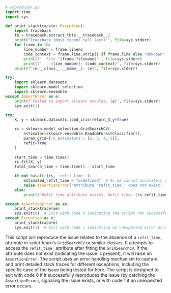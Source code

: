 ```python
# reproducer.py
import time
import sys

def print_stacktrace(e: Exception):
    import traceback
    tb = traceback.extract_tb(e.__traceback__)
    print("Traceback (most recent call last):", file=sys.stderr)
    for frame in tb:
        line_number = frame.lineno
        code_context = frame.line.strip() if frame.line else "Unknown"
        print(f'  File "{frame.filename}"', file=sys.stderr)
        print(f"    {line_number}: {code_context}", file=sys.stderr)
    print(f"{e.__class__.__name__}: {e}", file=sys.stderr)

try:
    import sklearn.datasets
    import sklearn.model_selection
    import sklearn.ensemble
except ImportError as e:
    print(f"Failed to import sklearn modules: {e}", file=sys.stderr)
    sys.exit(1)

try:
    X, y = sklearn.datasets.load_iris(return_X_y=True)

    rs = sklearn.model_selection.GridSearchCV(
        estimator=sklearn.ensemble.RandomForestClassifier(),
        param_grid={'n_estimators': [2, 3, 4, 5]},
        refit=True
    )
    
    start_time = time.time()
    rs.fit(X, y)
    total_search_time = time.time() - start_time

    if not hasattr(rs, 'refit_time_'):
        estimated_refit_time = "undefined"  # As we cannot accurately calculate it without substracting cross-val times.
        raise AssertionError("Attribute 'refit_time_' does not exist. The issue is not resolved.")
    else:
        print(f"Refit time attribute exists. Refit time: {rs.refit_time_}")

except AssertionError as ae:
    print_stacktrace(ae)
    sys.exit(0)  # Exit with code 0 indicating the script ran successfully but the issue is present.
except Exception as e:
    print_stacktrace(e)
    sys.exit(1)  # Exit with code 1 indicating an unexpected error occurred during script execution.
```

This script will reproduce the issue related to the absence of a `refit_time_` attribute in scikit-learn's `GridSearchCV` or similar classes. It attempts to access the `refit_time_` attribute after fitting the `GridSearchCV`. If the attribute does not exist (indicating the issue is present), it will raise an `AssertionError`. The script uses an error handling mechanism to capture and print detailed stack traces for different exceptions, including the specific case of the issue being tested for here. The script is designed to exit with code 0 if it successfully reproduces the issue (by catching the `AssertionError`), signaling the issue exists, or with code 1 if an unexpected error occurs.